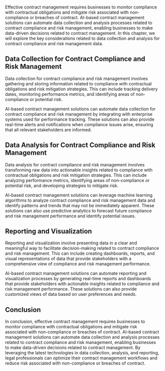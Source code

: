 
Effective contract management requires businesses to monitor compliance with contractual obligations and mitigate risk associated with non-compliance or breaches of contract. AI-based contract management solutions can automate data collection and analysis processes related to contract compliance and risk management, enabling businesses to make data-driven decisions related to contract management. In this chapter, we will explore the key considerations related to data collection and analysis for contract compliance and risk management data.

Data Collection for Contract Compliance and Risk Management
-----------------------------------------------------------

Data collection for contract compliance and risk management involves gathering and storing information related to compliance with contractual obligations and risk mitigation strategies. This can include tracking delivery dates, monitoring performance metrics, and identifying areas of non-compliance or potential risk.

AI-based contract management solutions can automate data collection for contract compliance and risk management by integrating with enterprise systems used for performance tracking. These solutions can also provide real-time alerts and notifications when compliance issues arise, ensuring that all relevant stakeholders are informed.

Data Analysis for Contract Compliance and Risk Management
---------------------------------------------------------

Data analysis for contract compliance and risk management involves transforming raw data into actionable insights related to compliance with contractual obligations and risk mitigation strategies. This can include analyzing performance metrics, identifying areas of non-compliance or potential risk, and developing strategies to mitigate risk.

AI-based contract management solutions can leverage machine learning algorithms to analyze contract compliance and risk management data and identify patterns and trends that may not be immediately apparent. These solutions can also use predictive analytics to forecast future compliance and risk management performance and identify potential issues.

Reporting and Visualization
---------------------------

Reporting and visualization involve presenting data in a clear and meaningful way to facilitate decision-making related to contract compliance and risk management. This can include creating dashboards, reports, and visual representations of data that provide stakeholders with a comprehensive view of compliance and risk management performance.

AI-based contract management solutions can automate reporting and visualization processes by generating real-time reports and dashboards that provide stakeholders with actionable insights related to compliance and risk management performance. These solutions can also provide customized views of data based on user preferences and needs.

Conclusion
----------

In conclusion, effective contract management requires businesses to monitor compliance with contractual obligations and mitigate risk associated with non-compliance or breaches of contract. AI-based contract management solutions can automate data collection and analysis processes related to contract compliance and risk management, enabling businesses to make data-driven decisions related to contract management. By leveraging the latest technologies in data collection, analysis, and reporting, legal professionals can optimize their contract management workflows and reduce risk associated with non-compliance or breaches of contract.
